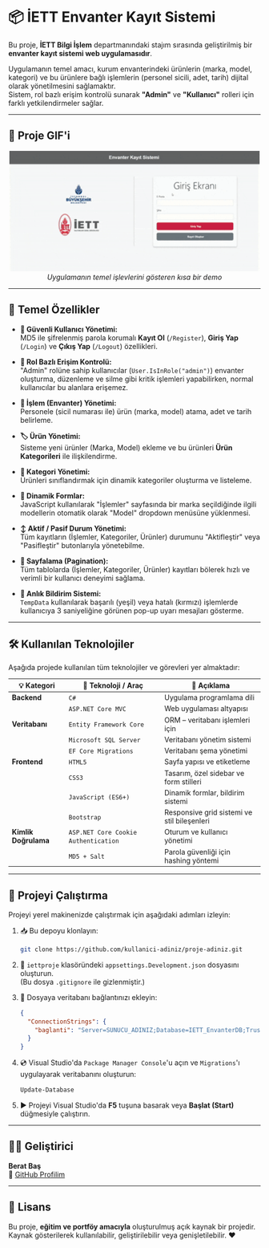 # 📦 İETT Envanter Kayıt Sistemi

Bu proje, **İETT Bilgi İşlem** departmanındaki stajım sırasında geliştirilmiş bir **envanter kayıt sistemi web uygulamasıdır**.

Uygulamanın temel amacı, kurum envanterindeki ürünlerin (marka, model, kategori) ve bu ürünlere bağlı işlemlerin (personel sicili, adet, tarih) dijital olarak yönetilmesini sağlamaktır.  
Sistem, rol bazlı erişim kontrolü sunarak **"Admin"** ve **"Kullanıcı"** rolleri için farklı yetkilendirmeler sağlar.

---

## 🎥 Proje GIF'i

<p align="center">
  <img src="./envanterprojesi.gif" alt="İETT Envanter Kayıt Sistemi Önizleme" width="500"/>
  <br>
  <em>Uygulamanın temel işlevlerini gösteren kısa bir demo</em>
</p>

---

## 🚀 Temel Özellikler

- **🔐 Güvenli Kullanıcı Yönetimi:**  
  MD5 ile şifrelenmiş parola korumalı **Kayıt Ol** (`/Register`), **Giriş Yap** (`/Login`) ve **Çıkış Yap** (`/Logout`) özellikleri.

- **👮 Rol Bazlı Erişim Kontrolü:**  
  "Admin" rolüne sahip kullanıcılar (`User.IsInRole("admin")`) envanter oluşturma, düzenleme ve silme gibi kritik işlemleri yapabilirken, normal kullanıcılar bu alanlara erişemez.

- **🚚 İşlem (Envanter) Yönetimi:**  
  Personele (sicil numarası ile) ürün (marka, model) atama, adet ve tarih belirleme.

- **🏷️ Ürün Yönetimi:**  
  Sisteme yeni ürünler (Marka, Model) ekleme ve bu ürünleri **Ürün Kategorileri** ile ilişkilendirme.

- **📁 Kategori Yönetimi:**  
  Ürünleri sınıflandırmak için dinamik kategoriler oluşturma ve listeleme.

- **🔄 Dinamik Formlar:**  
  JavaScript kullanılarak "İşlemler" sayfasında bir marka seçildiğinde ilgili modellerin otomatik olarak "Model" dropdown menüsüne yüklenmesi.

- **↕️ Aktif / Pasif Durum Yönetimi:**  
  Tüm kayıtların (İşlemler, Kategoriler, Ürünler) durumunu "Aktifleştir" veya "Pasifleştir" butonlarıyla yönetebilme.

- **📄 Sayfalama (Pagination):**  
  Tüm tablolarda (İşlemler, Kategoriler, Ürünler) kayıtları bölerek hızlı ve verimli bir kullanıcı deneyimi sağlama.

- **🔔 Anlık Bildirim Sistemi:**  
  `TempData` kullanılarak başarılı (yeşil) veya hatalı (kırmızı) işlemlerde kullanıcıya 3 saniyeliğine görünen pop-up uyarı mesajları gösterme.

---

## 🛠️ Kullanılan Teknolojiler

Aşağıda projede kullanılan tüm teknolojiler ve görevleri yer almaktadır:

| 💡 Kategori | 🧩 Teknoloji / Araç | 📝 Açıklama |
|-------------|--------------------|-------------|
| **Backend** | `C#` | Uygulama programlama dili |
|  | `ASP.NET Core MVC` | Web uygulaması altyapısı |
| **Veritabanı** | `Entity Framework Core` | ORM – veritabanı işlemleri için |
|  | `Microsoft SQL Server` | Veritabanı yönetim sistemi |
|  | `EF Core Migrations` | Veritabanı şema yönetimi |
| **Frontend** | `HTML5` | Sayfa yapısı ve etiketleme |
|  | `CSS3` | Tasarım, özel sidebar ve form stilleri |
|  | `JavaScript (ES6+)` | Dinamik formlar, bildirim sistemi |
|  | `Bootstrap` | Responsive grid sistemi ve stil bileşenleri |
| **Kimlik Doğrulama** | `ASP.NET Core Cookie Authentication` | Oturum ve kullanıcı yönetimi |
|  | `MD5 + Salt` | Parola güvenliği için hashing yöntemi |

---

## 🏁 Projeyi Çalıştırma

Projeyi yerel makinenizde çalıştırmak için aşağıdaki adımları izleyin:

1. 📥 Bu depoyu klonlayın:
    ```bash
    git clone https://github.com/kullanici-adiniz/proje-adiniz.git
    ```

2. 🧩 `iettproje` klasöründeki `appsettings.Development.json` dosyasını oluşturun.  
   (Bu dosya `.gitignore` ile gizlenmiştir.)

3. 🔌 Dosyaya veritabanı bağlantınızı ekleyin:
    ```json
    {
      "ConnectionStrings": {
        "baglanti": "Server=SUNUCU_ADINIZ;Database=IETT_EnvanterDB;Trusted_Connection=True;TrustServerCertificate=True;"
      }
    }
    ```

4. 💿 Visual Studio'da `Package Manager Console`'u açın ve `Migrations`'ı uygulayarak veritabanını oluşturun:
    ```powershell
    Update-Database
    ```

5. ▶️ Projeyi Visual Studio'da **F5** tuşuna basarak veya **Başlat (Start)** düğmesiyle çalıştırın.

---

## 👨‍💻 Geliştirici

**Berat Baş**  
📧 [GitHub Profilim](https://github.com/beratbas)

---

## 🪪 Lisans

Bu proje, **eğitim ve portföy amacıyla** oluşturulmuş açık kaynak bir projedir.  
Kaynak gösterilerek kullanılabilir, geliştirilebilir veya genişletilebilir. ❤️
